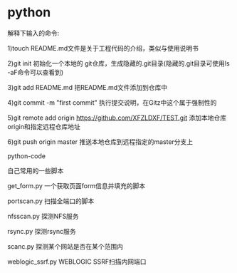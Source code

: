 # python
解释下输入的命令:

1)touch README.md文件是关于工程代码的介绍，类似与使用说明书

2)git init  初始化一个本地的 git仓库，生成隐藏的.git目录(隐藏的.git目录可使用ls -aF命令可以查看到)

3)git add  README.md  把README.md文件添加到仓库中

4)git commit -m "first commit"  执行提交说明，在Gitz中这个属于强制性的

5)git remote add origin https://github.com/XFZLDXF/TEST.git   添加本地仓库origin和指定远程仓库地址

6)git push origin master  推送本地仓库到远程指定的master分支上

python-code

自己常用的一些脚本

get_form.py 一个获取页面form信息并填充的脚本

portscan.py 扫描全端口的脚本

nfsscan.py  探测NFS服务

rsync.py 探测rsync服务

scanc.py 探测某个网站是否在某个范围内

weblogic_ssrf.py WEBLOGIC SSRF扫描内网端口
